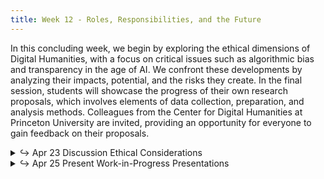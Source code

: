 ```yaml
---
title: Week 12 - Roles, Responsibilities, and the Future
---
```

In this concluding week, we begin by exploring the ethical dimensions of Digital Humanities, with a focus on critical issues such as algorithmic bias and transparency in the age of AI. We confront these developments by analyzing their impacts, potential, and the risks they create. In the final session, students will showcase the progress of their own research proposals, which involves elements of data collection, preparation, and analysis methods. Colleagues from the Center for Digital Humanities at Princeton University are invited, providing an opportunity for everyone to gain feedback on their proposals.

<details>
  <summary class="session-summary">
    <span class="arrow">↪</span>
    <span class="date-label">Apr 23</span>
    <span class="label label-blue">Discussion</span>
    <span class="session-title">Ethical Considerations</span>
  </summary>
  <div markdown="1">
- [Slides](#)
- Pre-Class Reflection:
  - [Listen to this podcast episode of _Tech Won't Save Us_](https://www.techwontsave.us/episode/163_chatgpt_is_not_intelligent_w_emily_m_bender), where Emily Bender (Professor in the Department of Linguistics at the University of Washington and the Faculty Director of the Computational Linguistics Master's Program) discusses what it means to say that ChatGPT is a "stochastic parrot".
  <iframe style="border-radius:12px" src="https://open.spotify.com/embed/episode/2ILGlkAXAt4xfuKHwIV2on?utm_source=generator" width="100%" height="152" frameBorder="0" allowfullscreen="" allow="autoplay; clipboard-write; encrypted-media; fullscreen; picture-in-picture" loading="lazy"></iframe>
  - [Kak, Amba, and Sarah Myers West. AI Now 2023 Landscape: Confronting Tech Power.]() AI Now Institute, 11 Apr. 2023, https://ainowinstitute.org/2023-landscape.

</div>
</details>

<details>
  <summary class="session-summary">
    <span class="arrow">↪</span>
    <span class="date-label">Apr 25</span>
    <span class="label label-green">Present</span>
    <span class="session-title">Work-in-Progress Presentations</span>
  </summary>
  <div markdown="1">
- [Slides](#)
</div>
</details>